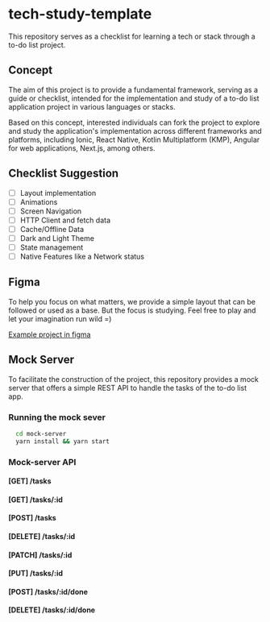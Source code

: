 # tech-study-template

This repository serves as a checklist for learning a tech or stack through a to-do list project.

## Concept

The aim of this project is to provide a fundamental framework, serving as a guide or checklist, intended for the implementation and study of a to-do list application project in various languages or stacks.

Based on this concept, interested individuals can fork the project to explore and study the application's implementation across different frameworks and platforms, including Ionic, React Native, Kotlin Multiplatform (KMP), Angular for web applications, Next.js, among others.

## Checklist Suggestion

- [ ] Layout implementation
- [ ] Animations
- [ ] Screen Navigation
- [ ] HTTP Client and fetch data
- [ ] Cache/Offline Data
- [ ] Dark and Light Theme
- [ ] State management
- [ ] Native Features like a Network status

## Figma

To help you focus on what matters, we provide a simple layout that can be followed or used as a base. But the focus is studying. Feel free to play and let your imagination run wild =)

[Example project in figma](https://www.figma.com/file/awNKPCHrjZLBh7bQhtJLAR/Mobile?type=design&node-id=0%3A1&mode=design&t=iHKtaTVvMeBzJONP-1)

## Mock Server

To facilitate the construction of the project, this repository provides a mock server that offers a simple REST API to handle the tasks of the to-do list app.

### Running the mock sever

```sh
  cd mock-server
  yarn install && yarn start
```

### Mock-server API

#### [GET] /tasks

#### [GET] /tasks/:id

#### [POST] /tasks

#### [DELETE] /tasks/:id

#### [PATCH] /tasks/:id

#### [PUT] /tasks/:id

#### [POST] /tasks/:id/done

#### [DELETE] /tasks/:id/done
